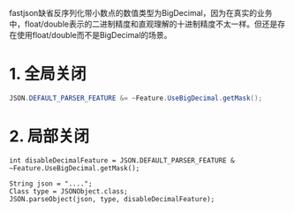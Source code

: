 fastjson缺省反序列化带小数点的数值类型为BigDecimal，因为在真实的业务中，float/double表示的二进制精度和直观理解的十进制精度不太一样。但还是存在使用float/double而不是BigDecimal的场景。

# 1. 全局关闭
```java
JSON.DEFAULT_PARSER_FEATURE &= ~Feature.UseBigDecimal.getMask();
```

# 2. 局部关闭
```
int disableDecimalFeature = JSON.DEFAULT_PARSER_FEATURE & ~Feature.UseBigDecimal.getMask();

String json = "....";
Class type = JSONObject.class;
JSON.parseObject(json, type, disableDecimalFeature);
```
